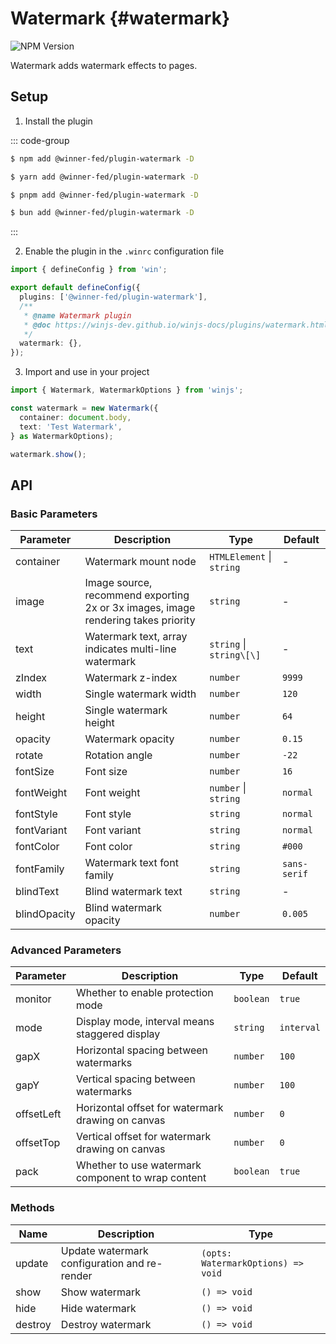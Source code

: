 # Watermark {#watermark}

![NPM Version](https://img.shields.io/npm/v/%40winner-fed%2Fplugin-watermark?style=flat-square&colorB=646cff)

Watermark adds watermark effects to pages.

## Setup

1. Install the plugin

::: code-group

```bash [NPM]
$ npm add @winner-fed/plugin-watermark -D
```

```bash [YARN]
$ yarn add @winner-fed/plugin-watermark -D
```

```bash [PNPM]
$ pnpm add @winner-fed/plugin-watermark -D
```

```bash [BUN]
$ bun add @winner-fed/plugin-watermark -D
```
:::

2. Enable the plugin in the `.winrc` configuration file

```ts
import { defineConfig } from 'win';

export default defineConfig({
  plugins: ['@winner-fed/plugin-watermark'],
  /**
   * @name Watermark plugin
   * @doc https://winjs-dev.github.io/winjs-docs/plugins/watermark.html
   */
  watermark: {},
});
```

3. Import and use in your project

```ts
import { Watermark, WatermarkOptions } from 'winjs';

const watermark = new Watermark({
  container: document.body,
  text: 'Test Watermark',
} as WatermarkOptions);

watermark.show();
```

## API

### Basic Parameters

| **Parameter** | **Description** | **Type** | **Default** |
| --- | --- | --- | --- |
| container | Watermark mount node | `HTMLElement` \| `string` | \- |
| image | Image source, recommend exporting 2x or 3x images, image rendering takes priority | `string` | \- |
| text | Watermark text, array indicates multi-line watermark | `string` \| `string\[\]` | \- |
| zIndex | Watermark z-index | `number` | `9999` |
| width | Single watermark width | `number` | `120` |
| height | Single watermark height | `number` | `64` |
| opacity | Watermark opacity | `number` | `0.15` |
| rotate | Rotation angle | `number` | `-22` |
| fontSize | Font size | `number` | `16` |
| fontWeight | Font weight | `number` \| `string` | `normal` |
| fontStyle | Font style | `string` | `normal` |
| fontVariant | Font variant | `string` | `normal` |
| fontColor | Font color | `string` | `#000` |
| fontFamily | Watermark text font family | `string` | `sans-serif` |
| blindText | Blind watermark text | `string` | \- |
| blindOpacity | Blind watermark opacity | `number` | `0.005` |

### Advanced Parameters

| **Parameter** | **Description** | **Type** | **Default** |
| --- | --- | --- | --- |
| monitor | Whether to enable protection mode | `boolean` | `true` |
| mode | Display mode, interval means staggered display | `string` | `interval` |
| gapX | Horizontal spacing between watermarks | `number` | `100` |
| gapY | Vertical spacing between watermarks | `number` | `100` |
| offsetLeft | Horizontal offset for watermark drawing on canvas | `number` | `0` |
| offsetTop | Vertical offset for watermark drawing on canvas | `number` | `0` |
| pack | Whether to use watermark component to wrap content | `boolean` | `true` |

### Methods

| **Name** | **Description** | **Type** |
| --- | --- | --- |
| update | Update watermark configuration and re-render | `(opts: WatermarkOptions) => void` |
| show | Show watermark | `() => void` |
| hide | Hide watermark | `() => void` |
| destroy | Destroy watermark | `() => void` |
